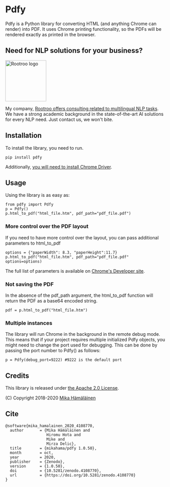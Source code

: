 # Pdfy #

Pdfy is a Python library for converting HTML (and anything Chrome can render) into PDF. It uses Chrome printing functionality, so the PDFs will be rendered exactly as printed in the browser.

## Need for NLP solutions for your business?


<img src="https://rootroo.com/cropped-logo-01-png/" alt="Rootroo logo" width="128px" height="128px">

My company, [Rootroo offers consulting related to multilingual NLP tasks](https://rootroo.com/). We have a strong academic background in the state-of-the-art AI solutions for every NLP need. Just contact us, we won't bite.

## Installation ##

To install the library, you need to run.

    pip install pdfy

Additionally, [you will need to install Chrome Driver](http://chromedriver.chromium.org/getting-started). 

## Usage ##

Using the library is as easy as:

    from pdfy import Pdfy
    p = Pdfy()
    p.html_to_pdf("html_file.htm", pdf_path="pdf_file.pdf")

### More control over the PDF layout ###

If you need to have more control over the layout, you can pass additional parameters to html_to_pdf

    options = {"paperWidth": 8.3, "paperHeight":11.7}
    p.html_to_pdf("html_file.htm", pdf_path="pdf_file.pdf" options=options)

The full list of parameters is available on [Chrome's Developer site](https://chromedevtools.github.io/devtools-protocol/tot/Page/#method-printToPDF).

### Not saving the PDF ###

In the absence of the pdf_path argument, the html_to_pdf function will return the PDF as a base64 encoded string.

    pdf = p.html_to_pdf("html_file.htm")


### Multiple instances ###

The library will run Chrome in the background in the remote debug mode. This means that if your project requires multiple initialized Pdfy objects, you might need to change the port used for debugging. This can be done by passing the port number to Pdfy() as follows:

    p = Pdfy(debug_port=9222) #9222 is the default port

## Credits ##

This library is released under [the Apache 2.0 License](https://opensource.org/licenses/Apache-2.0).

(C) Copyright 2018-2020 [Mika Hämäläinen](https://mikakalevi.com)

## Cite

	@software{mika_hamalainen_2020_4108770,
	  author       = {Mika Hämäläinen and
	                  Hiromu Hota and
	                  Mike and
	                  Mirza Delic},
	  title        = {mikahama/pdfy 1.0.50},
	  month        = oct,
	  year         = 2020,
	  publisher    = {Zenodo},
	  version      = {1.0.50},
	  doi          = {10.5281/zenodo.4108770},
	  url          = {https://doi.org/10.5281/zenodo.4108770}
	}
